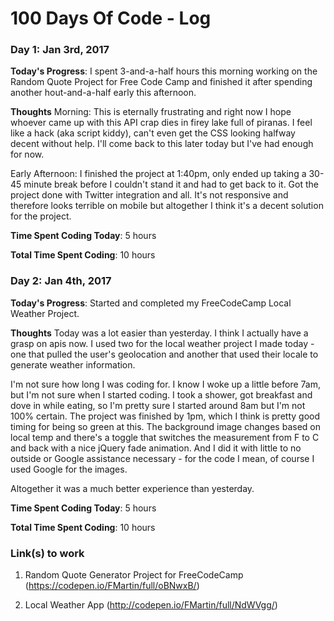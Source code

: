 # 100 Days Of Code - Log

### Day 1: Jan 3rd, 2017

**Today's Progress**: I spent 3-and-a-half hours this morning working on the Random Quote Project for Free Code Camp and finished it after spending another hout-and-a-half early this afternoon. 

**Thoughts** Morning: This is eternally frustrating and right now I hope whoever came up with this API crap dies in firey lake full of piranas. I feel like a hack (aka script kiddy), can't even get the CSS looking halfway decent without help. I'll come back to this later today but I've had enough for now. 

Early Afternoon: I finished the project at 1:40pm, only ended up taking a 30-45 minute break before I couldn't stand it and had to get back to it. Got the project done with Twitter integration and all. It's not responsive and therefore looks terrible on mobile but altogether I think it's a decent solution for the project. 

**Time Spent Coding Today**: 5 hours

**Total Time Spent Coding**: 10 hours


### Day 2: Jan 4th, 2017

**Today's Progress**: Started and completed my FreeCodeCamp Local Weather Project. 

**Thoughts** Today was a lot easier than yesterday. I think I actually have a grasp on apis now. I used two for the local weather project I made today - one that pulled the user's geolocation and another that used their locale to generate weather information. 

I'm not sure how long I was coding for. I know I woke up a little before 7am, but I'm not sure when I started coding. I took a shower, got breakfast and dove in while eating, so I'm pretty sure I started around 8am but I'm not 100% certain. The project was finished by 1pm, which I think is pretty good timing for being so green at this. The background image changes based on local temp and there's a toggle that switches the measurement from F to C and back with a nice jQuery fade animation. And I did it with little to no outside or Google assistance necessary - for the code I mean, of course I used Google for the images. 

Altogether it was a much better experience than yesterday. 

**Time Spent Coding Today**: 5 hours

**Total Time Spent Coding**: 10 hours 

### **Link(s) to work**

1. Random Quote Generator Project for FreeCodeCamp (https://codepen.io/FMartin/full/oBNwxB/)

2. Local Weather App (http://codepen.io/FMartin/full/NdWVgg/)


